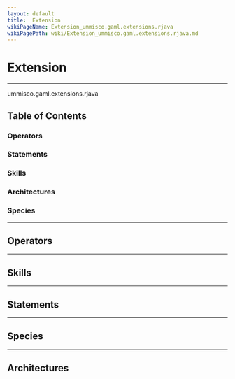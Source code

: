 ```yaml
---
layout: default
title:  Extension
wikiPageName: Extension_ummisco.gaml.extensions.rjava
wikiPagePath: wiki/Extension_ummisco.gaml.extensions.rjava.md
---
```


# Extension

----

 ummisco.gaml.extensions.rjava

## Table of Contents
### Operators


### Statements


### Skills


### Architectures



### Species



----

## Operators
	

----

## Skills
	

----

## Statements
		
	
----

## Species
	
	
----

## Architectures 
	
